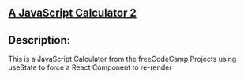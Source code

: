 
## [A JavaScript Calculator 2](https://parse5214.github.io/JavaScriptCalculator/)

## Description:

This is a JavaScript Calculator from the freeCodeCamp Projects using useState to force
a React Component to re-render 
